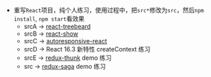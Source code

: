 - 重写`React`项目，纯个人练习，使用过程中，把`src*`修改为`src`，然后`npm install`, `npm start`看效果
    - srcA -> [react-treebeard](https://github.com/alexcurtis/react-treebeard)
    - srcB -> [react-show](https://github.com/react-tools/react-show)
    - srcC -> [autoresponsive-react](https://github.com/catchonme/autoresponsive-react)
    - srcD -> React 16.3 新特性 createContext 练习
    - srcE -> [redux-thunk](https://github.com/reduxjs/redux-thunk)  demo 练习
    - src -> [redux-saga](https://github.com/redux-saga/redux-saga)  demo 练习